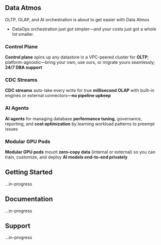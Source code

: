 ## Data Atmos

OLTP, OLAP, and AI orchestration is about to get easier with Data Atmos

- DataOps orchestration just got simpler—and your costs just got a whole lot smaller.

### Control Plane

**Control plane** spins up any datastore in a VPC-peered cluster for **OLTP**; platform-agnostic—bring your own, use ours, or migrate yours seamlessly; **24/7 DBA support**

### CDC Streams

**CDC streams** auto-lake every write for true **millisecond OLAP** with built-in engines or external connectors—**no pipeline upkeep**

### AI Agents

**AI agents** for managing database **performance tuning**, governance, reporting, and **cost optimization** by learning workload patterns to preempt issues

### Modular GPU Pods

**Modular GPU pods** mount **zero-copy data** (internal or external) so you can train, customize, and deploy **AI models end-to-end privately**

## Getting Started

...in-progress

## Documentation

...in-progress

## Support

...in-progress
